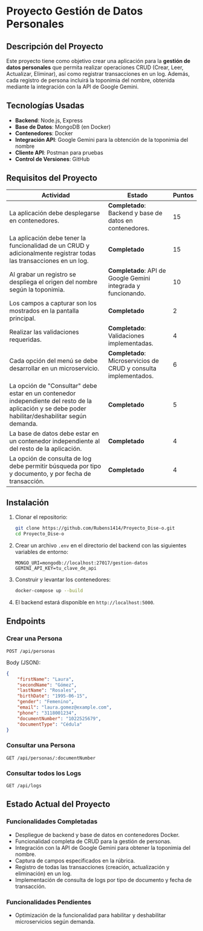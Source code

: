 # Proyecto Gestión de Datos Personales

## Descripción del Proyecto
Este proyecto tiene como objetivo crear una aplicación para la **gestión de datos personales** que permita realizar operaciones CRUD (Crear, Leer, Actualizar, Eliminar), así como registrar transacciones en un log. Además, cada registro de persona incluirá la toponimia del nombre, obtenida mediante la integración con la API de Google Gemini.

## Tecnologías Usadas
- **Backend**: Node.js, Express
- **Base de Datos**: MongoDB (en Docker)
- **Contenedores**: Docker
- **Integración API**: Google Gemini para la obtención de la toponimia del nombre
- **Cliente API**: Postman para pruebas
- **Control de Versiones**: GitHub

## Requisitos del Proyecto

| Actividad                                                                                                                                                     | Estado               | Puntos |
|---------------------------------------------------------------------------------------------------------------------------------------------------------------|----------------------|--------|
| La aplicación debe desplegarse en contenedores.                                                                                                               | **Completado**: Backend y base de datos en contenedores. | 15     |
| La aplicación debe tener la funcionalidad de un CRUD y adicionalmente registrar todas las transacciones en un log.                                             | **Completado** | 15     |
| Al grabar un registro se despliega el origen del nombre según la toponimia.                                                                                    | **Completado**: API de Google Gemini integrada y funcionando. | 10     |
| Los campos a capturar son los mostrados en la pantalla principal.                                                                                              | **Completado** | 2      |
| Realizar las validaciones requeridas.                                                                                                                          | **Completado**: Validaciones implementadas. | 4      |
| Cada opción del menú se debe desarrollar en un microservicio.                                                                                                  | **Completado**: Microservicios de CRUD y consulta implementados. | 6      |
| La opción de "Consultar" debe estar en un contenedor independiente del resto de la aplicación y se debe poder habilitar/deshabilitar según demanda.             | **Completado** | 5      |
| La base de datos debe estar en un contenedor independiente al del resto de la aplicación.                                                                      | **Completado** | 4      |
| La opción de consulta de log debe permitir búsqueda por tipo y documento, y por fecha de transacción.                                                          | **Completado** | 4      |

## Instalación

1. Clonar el repositorio:
   ```bash
   git clone https://github.com/Rubens1414/Proyecto_Dise-o.git
   cd Proyecto_Dise-o
   ```

2. Crear un archivo `.env` en el directorio del backend con las siguientes variables de entorno:
   ```plaintext
   MONGO_URI=mongodb://localhost:27017/gestion-datos
   GEMINI_API_KEY=tu_clave_de_api
   ```

3. Construir y levantar los contenedores:
   ```bash
   docker-compose up --build
   ```

4. El backend estará disponible en `http://localhost:5000`.

## Endpoints

### Crear una Persona
```http
POST /api/personas
```
Body (JSON):
```json
{
    "firstName": "Laura",
    "secondName": "Gómez",
    "lastName": "Rosales",
    "birthDate": "1995-06-15",
    "gender": "Femenino",
    "email": "laura.gomez@example.com",
    "phone": "3118001234",
    "documentNumber": "1022525679",
    "documentType": "Cédula"
}
```

### Consultar una Persona
```http
GET /api/personas/:documentNumber
```

### Consultar todos los Logs
```http
GET /api/logs
```

## Estado Actual del Proyecto

### Funcionalidades Completadas
- Despliegue de backend y base de datos en contenedores Docker.
- Funcionalidad completa de CRUD para la gestión de personas.
- Integración con la API de Google Gemini para obtener la toponimia del nombre.
- Captura de campos especificados en la rúbrica.
- Registro de todas las transacciones (creación, actualización y eliminación) en un log.
- Implementación de consulta de logs por tipo de documento y fecha de transacción.

### Funcionalidades Pendientes
- Optimización de la funcionalidad para habilitar y deshabilitar microservicios según demanda.
